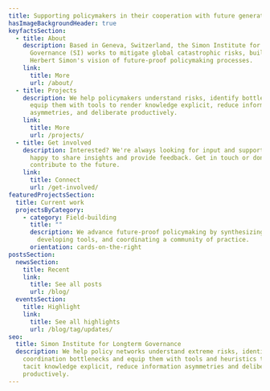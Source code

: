 ```yaml
---
title: Supporting policymakers in their cooperation with future generations.
hasImageBackgroundHeader: true
keyfactsSection:
  - title: About
    description: Based in Geneva, Switzerland, the Simon Institute for Longterm
      Governance (SI) works to mitigate global catastrophic risks, building on
      Herbert Simon's vision of future-proof policymaking processes.
    link:
      title: More
      url: /about/
  - title: Projects
    description: We help policymakers understand risks, identify bottlenecks and
      equip them with tools to render knowledge explicit, reduce information
      asymmetries, and deliberate productively.
    link:
      title: More
      url: /projects/
  - title: Get involved
    description: Interested? We're always looking for input and support. We are also
      happy to share insights and provide feedback. Get in touch or donate to
      contribute to the future.
    link:
      title: Connect
      url: /get-involved/
featuredProjectsSection:
  title: Current work
  projectsByCategory:
    - category: Field-building
      title: ""
      description: We advance future-proof policymaking by synthesizing knowledge, 
        developing tools, and coordinating a community of practice.
      orientation: cards-on-the-right
postsSection:
  newsSection:
    title: Recent
    link:
      title: See all posts
      url: /blog/
  eventsSection:
    title: Highlight
    link:
      title: See all highlights
      url: /blog/tag/updates/
seo:
  title: Simon Institute for Longterm Governance
  description: We help policy networks understand extreme risks, identify
    coordination bottlenecks and equip them with tools and heuristics to render
    tacit knowledge explicit, reduce information asymmetries and deliberate
    productively.
---
```

